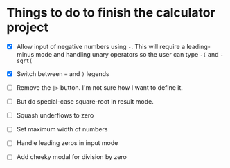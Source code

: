 # Things to do to finish the calculator project

-  [X]  Allow input of negative numbers using `-`. This will require a
   leading-minus mode and handling unary operators so the user can type `-(`
   and `-sqrt(`

-  [X]  Switch between `=` and `)` legends

-  [ ]  Remove the `|>` button. I'm not sure how I want to define it.
-  [ ]  But do special-case square-root in result mode.

-  [ ]  Squash underflows to zero
-  [ ]  Set maximum width of numbers

-  [ ]  Handle leading zeros in input mode

-  [ ]  Add cheeky modal for division by zero

